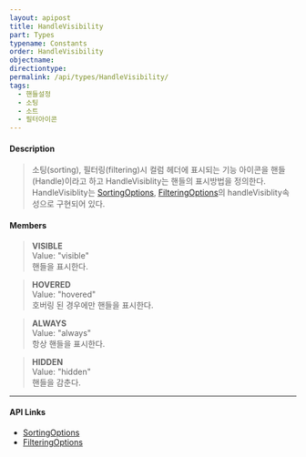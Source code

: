 ```yaml
---
layout: apipost
title: HandleVisibility
part: Types
typename: Constants
order: HandleVisibility
objectname: 
directiontype: 
permalink: /api/types/HandleVisibility/
tags:
  - 핸들설정
  - 소팅
  - 소트
  - 필터아이콘
---
```



#### Description

> 소팅(sorting), 필터링(filtering)시 컬럼 헤더에 표시되는 기능 아이콘을 핸들(Handle)이라고 하고 HandleVisiblity는 핸들의 표시방법을 정의한다. HandleVisiblity는 [SortingOptions](/api/types/SortingOptions/), [FilteringOptions](/api/types/FilteringOptions/)의 handleVisiblity속성으로 구현되어 있다.

#### Members

> **VISIBLE**  
> Value: "visible"   
> 핸들을 표시한다.                                   

> **HOVERED**  
> Value: "hovered"   
> 호버링 된 경우에만 핸들을 표시한다.                              

> **ALWAYS**  
> Value: "always"   
> 항상 핸들을 표시한다.                                   

> **HIDDEN**    
> Value: "hidden"    
> 핸들을 감춘다.                          

---

#### API Links

* [SortingOptions](/api/types/SortingOptions/)
* [FilteringOptions](/api/types/FilteringOptions/)